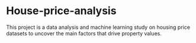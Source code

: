 # House-price-analysis
This project is a data analysis and machine learning study on housing price datasets to uncover the main factors that drive property values.
